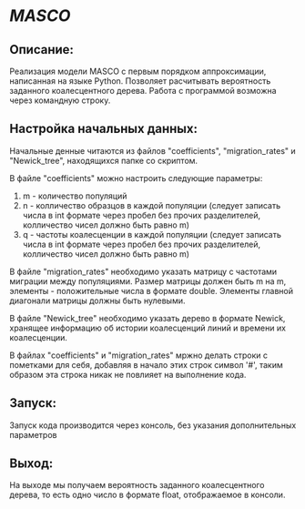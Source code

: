 # _MASCO_

## Описание:
Реализация модели MASCO с первым порядком аппроксимации, написанная на языке Python. Позволяет расчитывать вероятность заданного коалесцентного дерева. Работа с программой возможна через командную строку.

## Настройка начальных данных:
Начальные денные читаются из файлов "coefficients", "migration_rates" и "Newick_tree", находящихся папке со скриптом.

В файле "coefficients" можно настроить следующие параметры:
  1) m - количество популяций
  2) n - колличество образцов в каждой популяции (следует записать числа в int формате через пробел без прочих разделителей, колличество чисел должно быть равно m)
  3) q - частоты коалесценции в каждой популяции (следует записать числа в int формате через пробел без прочих разделителей, колличество чисел должно быть равно m)

В файле "migration_rates" необходимо указать матрицу с частотами миграции между популяциями. Размер матрицы должен быть m на m, элементы - положительные числа в формате double. Элементы главной диагонали матрицы должны быть нулевыми.

В файле "Newick_tree" необходимо указать дерево в формате Newick, хранящее информацию об истории коалесценций линий и времени их коалесценции.

В файлах "coefficients" и "migration_rates" мржно делать строки с пометками для себя, добавляя в начало этих строк символ '#', таким образом эта строка никак не повлияет на выполнение кода.

## Запуск:
Запуск кода производится через консоль, без указания дополнительных параметров

## Выход:
На выходе мы получаем вероятность заданного коалесцентного дерева, то есть одно число в формате float, отображаемое в консоли.
